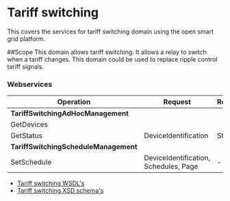 # Tariff switching
This covers the services for tariff switching domain using the open smart grid platform.

##Scope
This domain allows tariff switching. It allows a relay to switch when a tariff changes. 
This domain could be used to replace ripple control tariff signals.

### Webservices

| **Operation** | **Request** | **Response** |
| --- | --- | --- |
| **TariffSwitchingAdHocManagement** |
| GetDevices |   |   |
| GetStatus | DeviceIdentification | Status |
| **TariffSwitchingScheduleManagement** |
| SetSchedule | DeviceIdentification, Schedules, Page | - |


* [Tariff switching WSDL's](https://github.com/OSGP/Shared/tree/development/osgp-adapter-ws-tariffswitching/src/main/resources)
* [Tariff switching XSD schema's](https://github.com/OSGP/Shared/tree/development/osgp-adapter-ws-tariffswitching/src/main/resources/schemas)
